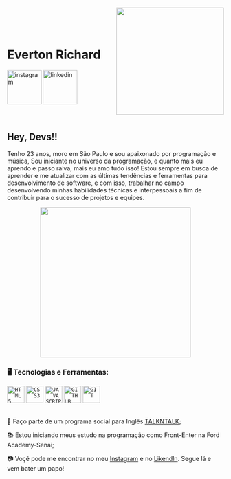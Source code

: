<img align="right" width="250px" style="margin-top:-20px" src="https://images.vexels.com/media/users/3/140800/isolated/preview/86b482aaf1fec78a3c9c86b242c6ada8-avatar-de-perfil-de-homem.png">

</br>
</br>

<div dsplay="inline-block">
 
 <h1 align="left">Everton Richard</h1>
  <a href="https://www.instagram.com/isttommy/">
    <img align="left" width="80px" src="https://i.ibb.co/qkGSp1D/instagram.png" alt="instagram" style="vertical-align:top;">
  </a> 
 
  <a href="https://br.linkedin.com/in/everton-richard-349a2b254?trk=people-guest_people_search-card">
    <img width="80px" src="https://i.ibb.co/RyZx12b/linkedin.png" alt="linkedin" style="vertical-align:top;">
  </a>
  <a <img align="left" width="80px" src="https://i.ibb.co/ZcFHDpv/twitter.png" alt="twitter" style="vertical-align:top;">
  </a>
</div>
 
 </br>
 </br>
 
 ## Hey, Devs!!

Tenho 23 anos, moro em São Paulo e sou apaixonado por programação e música, Sou iniciante no universo da programação, e quanto mais eu aprendo e passo raiva, mais eu amo tudo isso! Estou sempre em busca de aprender e me atualizar com as últimas tendências e ferramentas para desenvolvimento de software, e com isso, trabalhar no campo desenvolvendo minhas habilidades técnicas e interpessoais a fim de contribuir para o sucesso de projetos e equipes.
 

<p align="center">
  <img src="https://super.abril.com.br/wp-content/uploads/2016/09/super_imggato_digitando_0.gif" width="350">
</p>


### 🖥️ Tecnologias e Ferramentas: 
<code><img width="40px" src="https://cdn.jsdelivr.net/gh/devicons/devicon/icons/html5/html5-original-wordmark.svg" title = "HTML5"/></code>
<code><img width="40px" src="https://cdn.jsdelivr.net/gh/devicons/devicon/icons/css3/css3-original-wordmark.svg" title = "CSS3"/></code>
<code><img width="40px" src="https://cdn.jsdelivr.net/gh/devicons/devicon/icons/javascript/javascript-original.svg" title = "JAVASCRIPT"/></code>
<code><img width="40px" src="https://cdn.jsdelivr.net/gh/devicons/devicon/icons/github/github-original.svg" title = "GITHUB"/></code>
<code><img width="40px" src="https://cdn.jsdelivr.net/gh/devicons/devicon/icons/git/git-original.svg" title = "GIT"/></code>
</br>
</br>


<p align="left">🤿 Faço parte de um programa social para Inglês <a href="https://uk.linkedin.com/company/talktalk">TALKNTALK</a>;</p>
<p align="left">📚 Estou iniciando meus estudo na programação como Front-Enter na Ford Academy-Senai;</p>
<p align="left">📷 Voçê pode me encontrar no meu <a href="https://www.instagram.com/isttommy">Instagram</a> e no <a href="https://br.linkedin.com/in/everton-richard-349a2b254?trk=people-guest_people_search-card">Likendln</a>. Segue lá e vem bater um papo!</p>
